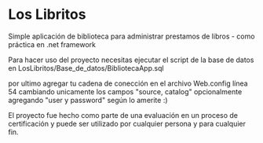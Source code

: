 # Los Libritos
Simple aplicación de biblioteca para administrar prestamos de libros - como práctica en .net framework

Para hacer uso del proyecto necesitas ejecutar el script de la base de datos en LosLibritos/Base_de_datos/BibliotecaApp.sql

por ultimo agregar tu cadena de conección en el archivo Web.config línea 54  cambiando unicamente los campos "source, catalog" 
opcionalmente agregando "user y password" según lo amerite :) 


El proyecto fue hecho como parte de una evaluación en un proceso de certificación y puede ser utilizado por cualquier persona y para cualquier fin.
